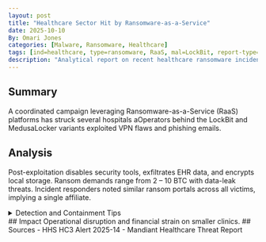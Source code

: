 ```yaml
---
layout: post
title: "Healthcare Sector Hit by Ransomware-as-a-Service"
date: 2025-10-10
By: Omari Jones
categories: [Malware, Ransomware, Healthcare]
tags: [ind=healthcare, type=ransomware, RaaS, mal=LockBit, report-type=analytical]
description: "Analytical report on recent healthcare ransomware incidents using RaaS operations."
---
```

## Summary
A coordinated campaign leveraging Ransomware-as-a-Service (RaaS) platforms has struck several hospitals aOperators behind the LockBit and MedusaLocker variants exploited VPN flaws and phishing emails.
## Analysis
Post-exploitation disables security tools, exfiltrates EHR data, and encrypts local storage.
Ransom demands range from 2 – 10 BTC with data-leak threats.
Incident responders noted similar ransom portals across all victims, implying a single affiliate.
<details><summary>Detection and Containment Tips</summary>
- Monitor for suspicious PowerShell executions from service accounts
- Maintain immutable backups
- Patch VPN appliances and enforce MFA
</details>
## Impact
Operational disruption and financial strain on smaller clinics.
## Sources
- HHS HC3 Alert 2025-14
- Mandiant Healthcare Threat Report

